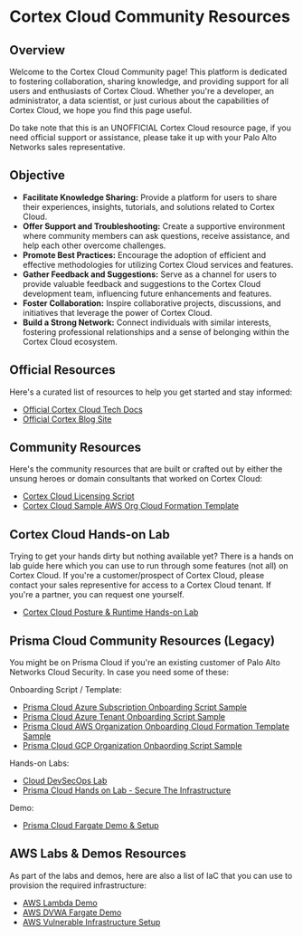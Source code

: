 # Cortex Cloud Community Resources

## Overview

Welcome to the Cortex Cloud Community page! This platform is dedicated to fostering collaboration, sharing knowledge, and providing support for all users and enthusiasts of Cortex Cloud. Whether you're a developer, an administrator, a data scientist, or just curious about the capabilities of Cortex Cloud, we hope you find this page useful. 

Do take note that this is an UNOFFICIAL Cortex Cloud resource page, if you need official support or assistance, please take it up with your Palo Alto Networks sales representative.

## Objective

* **Facilitate Knowledge Sharing:** Provide a platform for users to share their experiences, insights, tutorials, and solutions related to Cortex Cloud.
* **Offer Support and Troubleshooting:** Create a supportive environment where community members can ask questions, receive assistance, and help each other overcome challenges.
* **Promote Best Practices:** Encourage the adoption of efficient and effective methodologies for utilizing Cortex Cloud services and features.
* **Gather Feedback and Suggestions:** Serve as a channel for users to provide valuable feedback and suggestions to the Cortex Cloud development team, influencing future enhancements and features.
* **Foster Collaboration:** Inspire collaborative projects, discussions, and initiatives that leverage the power of Cortex Cloud.
* **Build a Strong Network:** Connect individuals with similar interests, fostering professional relationships and a sense of belonging within the Cortex Cloud ecosystem.

## Official Resources

Here's a curated list of resources to help you get started and stay informed:
* [Official Cortex Cloud Tech Docs](https://docs-cortex.paloaltonetworks.com/r/Cortex-CLOUD/Cortex-Cloud-Runtime-Security-Documentation/Get-started-with-Cortex-Cloud)
* [Official Cortex Blog Site](https://www.paloaltonetworks.com/blog/tag/cortex/)

## Community Resources

Here's the community resources that are built or crafted out by either the unsung heroes or domain consultants that worked on Cortex Cloud:
* [Cortex Cloud Licensing Script](https://github.com/chiangyaw/cc-sizing-scripts)
* [Cortex Cloud Sample AWS Org Cloud Formation Template](https://github.com/chiangyaw/cc-aws-org-onboard-sample)

## Cortex Cloud Hands-on Lab

Trying to get your hands dirty but nothing available yet? There is a hands on lab guide here which you can use to run through some features (not all) on Cortex Cloud. If you're a customer/prospect of Cortex Cloud, please contact your sales representive for access to a Cortex Cloud tenant. If you're a partner, you can request one yourself.
* [Cortex Cloud Posture & Runtime Hands-on Lab](https://github.com/chiangyaw/cortexcloud-posture-runtime-lab)


## Prisma Cloud Community Resources (Legacy)

You might be on Prisma Cloud if you're an existing customer of Palo Alto Networks Cloud Security. In case you need some of these:

Onboarding Script / Template:
* [Prisma Cloud Azure Subscription Onboarding Script Sample](https://github.com/chiangyaw/pcs-azure-subscription-onboard-sample)
* [Prisma Cloud Azure Tenant Onboarding Script Sample](https://github.com/chiangyaw/pcs-azure-tenant-onboard-sample)
* [Prisma Cloud AWS Organization Onboarding Cloud Formation Template Sample](https://github.com/chiangyaw/pcs-aws-org-onboard-sample)
* [Prisma Cloud GCP Organization Onbaording Script Sample](https://github.com/chiangyaw/pcs-gcp-org-onboard-sample)

Hands-on Labs:
* [Cloud DevSecOps Lab](https://github.com/chiangyaw/cloud-devsecops-lab)
* [Prisma Cloud Hands on Lab - Secure The Infrastructure](https://github.com/chiangyaw/pc-cspm-training)

Demo:
* [Prisma Cloud Fargate Demo & Setup](https://github.com/chiangyaw/pcs-fargate-demo)

## AWS Labs & Demos Resources
As part of the labs and demos, here are also a list of IaC that you can use to provision the required infrastructure:
* [AWS Lambda Demo](https://github.com/chiangyaw/aws-demo-lambda)
* [AWS DVWA Fargate Demo](https://github.com/chiangyaw/aws-dvwa-fargate)
* [AWS Vulnerable Infrastructure Setup](https://github.com/chiangyaw/aws-dvwa-fargate)



